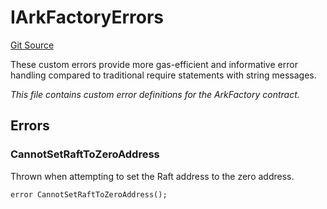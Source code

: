 # IArkFactoryErrors
[Git Source](https://github.com/OasisDEX/summer-earn-protocol/blob/02b633fc64591288020c32f3fcb6421ab62209d5/src/errors/IArkFactoryErrors.sol)

These custom errors provide more gas-efficient and informative error handling
compared to traditional require statements with string messages.

*This file contains custom error definitions for the ArkFactory contract.*


## Errors
### CannotSetRaftToZeroAddress
Thrown when attempting to set the Raft address to the zero address.


```solidity
error CannotSetRaftToZeroAddress();
```

